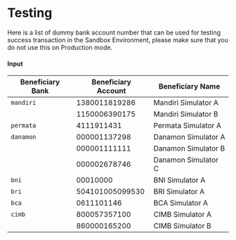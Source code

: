 <h1 id="bank-code">Testing</h1>

<p>Here is a list of dummy bank account number that can be used for testing success transaction in the Sandbox Environment, please make sure that you do not use this on Production mode.</p>

<h4 id="input">Input</h4>

<table>
<thead>
<tr>
<th>Beneficiary Bank</th>
<th>Beneficiary Account</th>
<th>Beneficiary Name</th>
</tr>
</thead>

<tbody>
<tr>
<td><code>mandiri</code></td>
<td>1380011819286</td>
<td>Mandiri Simulator A</td>
</tr>

<tr>
<td></td>
<td>1150006390175</td>
<td>Mandiri Simulator B</td>
</tr>

<tr>
<td><code>permata</code></td>
<td>4111911431</td>
<td>Permata Simulator A</td>
</tr>

<tr>
<td><code>danamon</code></td>
<td>000001137298</td>
<td>Danamon Simulator A</td>
</tr>

<tr>
<td></td>
<td>000001111111</td>
<td>Danamon Simulator B</td>
</tr>

<tr>
<td></td>
<td>000002678746</td>
<td>Danamon Simulator C</td>
</tr>

<tr>
<td><code>bni</code></td>
<td>00010000</td>
<td>BNI Simulator A</td>
</tr>

<tr>
<td><code>bri</code></td>
<td>504101005099530</td>
<td>BRI Simulator A</td>
</tr>

<tr>
<td><code>bca</code></td>
<td>0611101146</td>
<td>BCA Simulator A</td>
</tr>

<tr>
<td><code>cimb</code></td>
<td>800057357100</td>
<td>CIMB Simulator A</td>
</tr>

<tr>
<td></td>
<td>860000165200</td>
<td>CIMB Simulator B</td>
</tr>
</tbody>
</table>